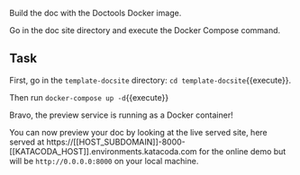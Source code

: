 Build the doc with the Doctools Docker image.

Go in the doc site directory and execute the Docker Compose command.

## Task

First, go in the `template-docsite` directory: `cd template-docsite`{{execute}}.

Then run `docker-compose up -d`{{execute}}

Bravo, the preview service is running as a Docker container!

You can now preview your doc by looking at the live served site, here served at https://[[HOST_SUBDOMAIN]]-8000-[[KATACODA_HOST]].environments.katacoda.com for the online demo but will be `http://0.0.0.0:8000` on your local machine.
